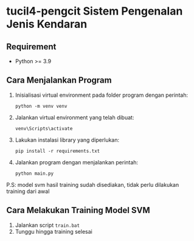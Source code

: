# tucil4-pengcit Sistem Pengenalan Jenis Kendaran

## Requirement
- Python >= 3.9

## Cara Menjalankan Program
1. Inisialisasi virtual environment pada folder program dengan perintah:
    ```
    python -m venv venv
    ```
2. Jalankan virtual environment yang telah dibuat:
    ```
    venv\Scripts\activate
    ```
3. Lakukan instalasi library yang diperlukan:
    ```
    pip install -r requirements.txt
    ```
4. Jalankan program dengan menjalankan perintah:
    ```
    python main.py
    ```
P.S: model svm hasil training sudah disediakan, tidak perlu dilakukan training dari awal

## Cara Melakukan Training Model SVM
1. Jalankan script `train.bat`
2. Tunggu hingga training selesai